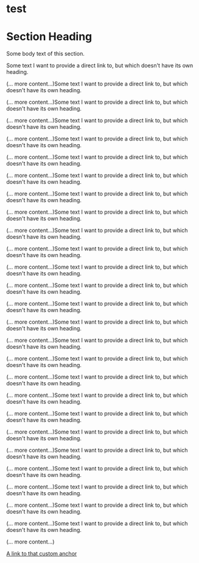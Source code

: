 # test

# Section Heading

Some body text of this section.

<a name="my-custom-anchor-point"></a>
Some text I want to provide a direct link to, but which doesn't have its own heading.

(… more content…)Some text I want to provide a direct link to, but which doesn't have its own heading.

(… more content…)Some text I want to provide a direct link to, but which doesn't have its own heading.

(… more content…)Some text I want to provide a direct link to, but which doesn't have its own heading.

(… more content…)Some text I want to provide a direct link to, but which doesn't have its own heading.

(… more content…)Some text I want to provide a direct link to, but which doesn't have its own heading.

(… more content…)Some text I want to provide a direct link to, but which doesn't have its own heading.

(… more content…)Some text I want to provide a direct link to, but which doesn't have its own heading.

(… more content…)Some text I want to provide a direct link to, but which doesn't have its own heading.

(… more content…)Some text I want to provide a direct link to, but which doesn't have its own heading.

(… more content…)Some text I want to provide a direct link to, but which doesn't have its own heading.

(… more content…)Some text I want to provide a direct link to, but which doesn't have its own heading.

(… more content…)Some text I want to provide a direct link to, but which doesn't have its own heading.

(… more content…)Some text I want to provide a direct link to, but which doesn't have its own heading.

(… more content…)Some text I want to provide a direct link to, but which doesn't have its own heading.

(… more content…)Some text I want to provide a direct link to, but which doesn't have its own heading.

(… more content…)Some text I want to provide a direct link to, but which doesn't have its own heading.

(… more content…)Some text I want to provide a direct link to, but which doesn't have its own heading.

(… more content…)Some text I want to provide a direct link to, but which doesn't have its own heading.

(… more content…)Some text I want to provide a direct link to, but which doesn't have its own heading.

(… more content…)Some text I want to provide a direct link to, but which doesn't have its own heading.

(… more content…)Some text I want to provide a direct link to, but which doesn't have its own heading.

(… more content…)Some text I want to provide a direct link to, but which doesn't have its own heading.

(… more content…)Some text I want to provide a direct link to, but which doesn't have its own heading.

(… more content…)Some text I want to provide a direct link to, but which doesn't have its own heading.

(… more content…)Some text I want to provide a direct link to, but which doesn't have its own heading.

(… more content…)


[A link to that custom anchor](#my-custom-anchor-point)
